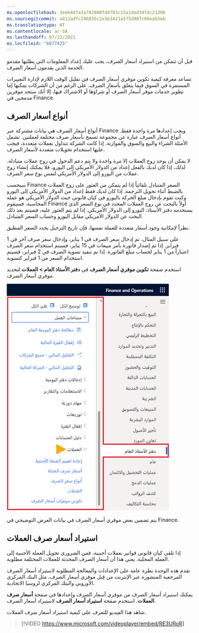 ```yaml
---
ms.openlocfilehash: 3eeb4d7a3a783988fd4783c15a1ded34f4c21396
ms.sourcegitcommit: a411adfc246835c2e3e3421a575d907c66eab3eb
ms.translationtype: HT
ms.contentlocale: ar-SA
ms.lasthandoff: 07/22/2021
ms.locfileid: "6677425"
---
```

قبل أن تتمكن من استيراد أسعار الصرف، يجب عليك إعداد المعلومات التي يطلبها مقدمو الخدمة الذين يقدمون أسعار الصرف.

تساعد معرفة كيفية تكوين موفري أسعار الصرف في تقليل الوقت اللازم لإدارة التغييرات المستمرة في السوق فيما يتعلق بأسعار الصرف. على الرغم من أن الشركات يمكنها إما تطوير خدمات موفر أسعار الصرف أو شراؤها أو الاشتراك فيها، إلا أنك ستجد موفرين مدمجين في Finance.

## <a name="exchange-rate-types"></a>أنواع أسعار الصرف 

أنواع أسعار الصرف هي بيانات مشتركة عبر Finance ويجب إعدادها مرة واحدة فقط. أنواع أسعار الصرف عبارة عن مجموعة تسمح بأسعار صرف مختلفة لعملتين. تشمل الأمثلة الشراء والبيع والسوق والموازنة. إذا كانت الشركة تتداول بعملات متعددة، فيجب عليها استخدام تحويلات متعددة لأسعار الصرف. 

لا يمكن أن يوجد زوج العملات إلا مرة واحدة ولا يتم دعم الدخول في زوج عملات متبادلة. لذلك، إذا كان لديك بالفعل إعداد من الدولار الأمريكي إلى اليورو، فلا يمكنك إنشاء زوج عملات من اليورو إلى الدولار الأمريكي لنفس نوع سعر الصرف. 

سيحسب Finance السعر المتبادل تلقائياً إذا لم يتمكن من العثور على زوج العملات بالضبط أثناء تحويل الترجمة. إذا كان لديك فقط إعداد من الدولار الأمريكي إلى اليورو وكنت تقوم بإدخال مبلغ الحركة باليورو في كيان قانوني حيث الدولار الأمريكي هو عملة المحاسبة، فسيقوم Finance أولاً بالبحث عن زوج العملات المحدد في نوع السعر الذي يستخدمه دفتر الأستاذ: اليورو إلى الدولار الأمريكي. إذا لم يتم العثور عليه، فسيتم بعد ذلك البحث عن الدولار الأمريكي مقابل اليورو وحساب السعر المتبادل.

نظراً لإمكانية وجود أسعار متعددة للعملة نفسها، فإن تاريخ الترحيل يحدد السعر المطبق.

على سبيل المثال، تم إدخال سعر الصرف في 1 يناير، وإدخال سعر صرف آخر في 1 فبراير. إذا تم إصدار فاتورة بأمر مبيعات في 15 يناير، فسيتم استخدام سعر الصرف اعتباراً من 1 يناير لحساب مبلغ الفاتورة. إذا تم تنفيذ تسوية الصرف في 2 فبراير، فسيتم استخدام السعر من 1 فبراير كتسوية.

استخدم صفحة **تكوين موفري أسعار الصرف** في **دفتر الأستاذ العام > العملات** لتحديد موفري أسعار الصرف. 
 
![لقطة شاشة توضح كيفية الانتقال إلى صفحة تكوين موفري أسعار الصرف.](../media/currencies-menu.png)


يتم تضمين بعض موفري أسعار الصرف في بيانات العرض التوضيحي في Finance. 

## <a name="import-currency-exchange-rates"></a>استيراد أسعار صرف العملات

إذا تلقى كيان قانوني فواتير بعملات أجنبية، فمن الضروري تحويل العملة الأجنبية إلى العملة المحلية. يعني هذا أن أسعار الصرف المحدثة للعملات المختلفة مطلوبة. 

تقدم هذه الوحدة نظرة عامة على الإعدادات والمعالجة المطلوبة لاستيراد أسعار الصرف المرجعية المنشورة عبر الإنترنت من قِبل موفري أسعار الصرف، مثل البنك المركزي الأوروبي والبنك المركزي لروسيا الاتحادية.

يمكنك استيراد أسعار الصرف من موفري أسعار الصرف وإعدادها في صفحة **أسعار صرف العملات**. استخدم صفحة **استيراد أسعار الصرف** لاستيراد أسعار الصرف. 

شاهد هذا الفيديو للتعرف على كيفية استيراد أسعار صرف العملات.


 > [!VIDEO https://www.microsoft.com/videoplayer/embed/RE3URoR] 
